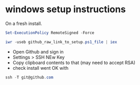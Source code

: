 # windows setup instructions

On a fresh install.

``` ps1
Set-ExecutionPolicy RemoteSigned -Force
```

``` ps1
iwr -useb github_raw_link_to_setup.ps1_file | iex
```

- Open Github and sign in
- Settings > SSH NEw Key
- Copy clipboard contents to that (may need to accept RSA)
- check install went OK with

```ps1
ssh -T git@github.com
```